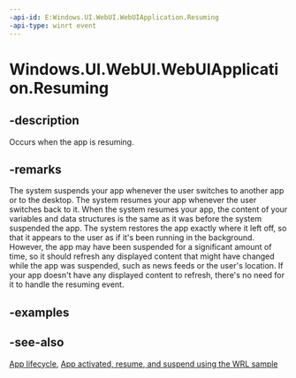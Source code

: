 ```yaml
---
-api-id: E:Windows.UI.WebUI.WebUIApplication.Resuming
-api-type: winrt event
---
```


<!-- Event syntax
static public event Windows.UI.WebUI.ResumingEventHandler Resuming
-->

# Windows.UI.WebUI.WebUIApplication.Resuming

## -description
Occurs when the app is resuming.

## -remarks
The system suspends your app whenever the user switches to another app or to the desktop. The system resumes your app whenever the user switches back to it. When the system resumes your app, the content of your variables and data structures is the same as it was before the system suspended the app. The system restores the app exactly where it left off, so that it appears to the user as if it's been running in the background. However, the app may have been suspended for a significant amount of time, so it should refresh any displayed content that might have changed while the app was suspended, such as news feeds or the user's location. If your app doesn't have any displayed content to refresh, there's no need for it to handle the resuming event.

## -examples

## -see-also
[App lifecycle](https://docs.microsoft.com/windows/uwp/launch-resume/app-lifecycle), [App activated, resume, and suspend using the WRL sample](https://github.com/microsoftarchive/msdn-code-gallery-microsoft/tree/master/Official%20Windows%20Platform%20Sample/Windows%208%20app%20samples/%5BJavaScript%5D-Windows%208%20app%20samples/JavaScript/Windows%208%20app%20samples/App%20activated%2C%20resume%2C%20and%20suspend%20using%20the%20WRL%20%20sample%20(Windows%208)/JavaScript)
